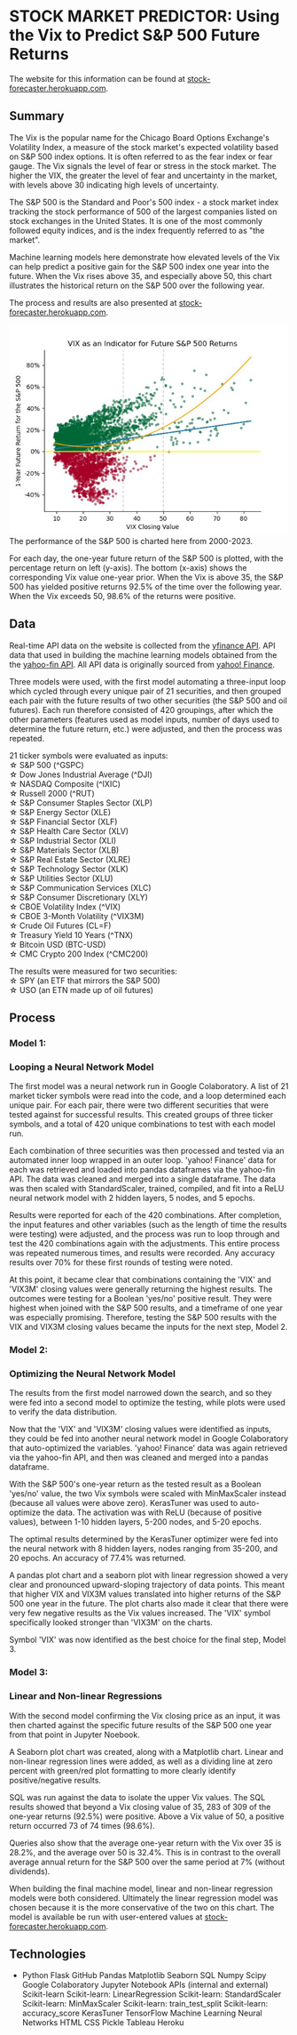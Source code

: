 # STOCK MARKET PREDICTOR: Using the Vix to Predict S&P 500 Future Returns

The website for this information can be found at [stock-forecaster.herokuapp.com](https://stock-forecaster.herokuapp.com/).


## Summary

The Vix is the popular name for the Chicago Board Options Exchange's Volatility Index, a measure of the stock market's expected volatility based on S&P 500 index options. It is often referred to as the fear index or fear gauge. The Vix signals the level of fear or stress in the stock market. The higher the VIX, the greater the level of fear and uncertainty in the market, with levels above 30 indicating high levels of uncertainty.

The S&P 500 is the Standard and Poor's 500 index - a stock market index tracking the stock performance of 500 of the largest companies listed on stock exchanges in the United States. It is one of the most commonly followed equity indices, and is the index frequently referred to as "the market".

Machine learning models here demonstrate how elevated levels of the Vix can help predict a positive gain for the S&P 500 index one year into the future. When the Vix rises above 35, and especially above 50, this chart illustrates the historical return on the S&P 500 over the following year.

The process and results are also presented at [stock-forecaster.herokuapp.com](https://stock-forecaster.herokuapp.com/).

![alt text](./static/images/vix_sp500_regressions.jpg)
The performance of the S&P 500 is charted here from 2000-2023.

For each day, the one-year future return of the S&P 500 is plotted, with the percentage return on left (y-axis). The bottom (x-axis) shows the corresponding Vix value one-year prior. When the Vix is above 35, the S&P 500 has yielded positive returns 92.5% of the time over the following year. When the Vix exceeds 50, 98.6% of the returns were positive.



## Data

Real-time API data on the website is collected from the [yfinance API](https://algotrading101.com/learn/yfinance-guide/). API data that used in building the machine learning models obtained from the the [yahoo-fin API](https://theautomatic.net/yahoo_fin-documentation/). All API data is originally sourced from [yahoo! Finance](https://finance.yahoo.com/).


Three models were used, with the first model automating a three-input loop which cycled through every unique pair of 21 securities, and then grouped each pair with the future results of two other securities (the S&P 500 and oil futures). Each run therefore consisted of 420 groupings, after which the other parameters (features used as model inputs, number of days used to determine the future return, etc.) were adjusted, and then the process was repeated.

21 ticker symbols were evaluated as inputs:  
☆ S&P 500 (^GSPC)  
☆ Dow Jones Industrial Average (^DJI)  
☆ NASDAQ Composite (^IXIC)  
☆ Russell 2000 (^RUT)  
☆ S&P Consumer Staples Sector (XLP)  
☆ S&P Energy Sector (XLE)  
☆ S&P Financial Sector (XLF)  
☆ S&P Health Care Sector (XLV)  
☆ S&P Industrial Sector (XLI)  
☆ S&P Materials Sector (XLB)  
☆ S&P Real Estate Sector (XLRE)  
☆ S&P Technology Sector (XLK)  
☆ S&P Utilities Sector (XLU)  
☆ S&P Communication Services (XLC)  
☆ S&P Consumer Discretionary (XLY)  
☆ CBOE Volatility Index (^VIX)  
☆ CBOE 3-Month Volatility (^VIX3M)  
☆ Crude Oil Futures (CL=F)  
☆ Treasury Yield 10 Years (^TNX)  
☆ Bitcoin USD (BTC-USD)  
☆ CMC Crypto 200 Index (^CMC200)


The results were measured for two securities:  
☆ SPY (an ETF that mirrors the S&P 500)  
☆ USO (an ETN made up of oil futures)



## Process

### Model 1:  
### Looping a Neural Network Model

The first model was a neural network run in Google Colaboratory. A list of 21 market ticker symbols were read into the code, and a loop determined each unique pair. For each pair, there were two different securities that were tested against for successful results. This created groups of three ticker symbols, and a total of 420 unique combinations to test with each model run.

Each combination of three securities was then processed and tested via an automated inner loop wrapped in an outer loop. 'yahoo! Finance' data for each was retrieved and loaded into pandas dataframes via the yahoo-fin API. The data was cleaned and merged into a single dataframe. The data was then scaled with StandardScaler, trained, compiled, and fit into a ReLU neural network model with 2 hidden layers, 5 nodes, and 5 epochs.

Results were reported for each of the 420 combinations. After completion, the input features and other variables (such as the length of time the results were testing) were adjusted, and the process was run to loop through and test the 420 combinations again with the adjustments. This entire process was repeated numerous times, and results were recorded. Any accuracy results over 70% for these first rounds of testing were noted.

At this point, it became clear that combinations containing the 'VIX' and 'VIX3M' closing values were generally returning the highest results. The outcomes were testing for a Boolean 'yes/no' positive result. They were highest when joined with the S&P 500 results, and a timeframe of one year was especially promising. Therefore, testing the S&P 500 results with the VIX and VIX3M closing values became the inputs for the next step, Model 2.

### Model 2:
### Optimizing the Neural Network Model

The results from the first model narrowed down the search, and so they were fed into a second model to optimize the testing, while plots were used to verify the data distribution.

Now that the 'VIX' and 'VIX3M' closing values were identified as inputs, they could be fed into another neural network model in Google Colaboratory that auto-optimized the variables. 'yahoo! Finance' data was again retrieved via the yahoo-fin API, and then was cleaned and merged into a pandas dataframe.

With the S&P 500's one-year return as the tested result as a Boolean 'yes/no' value, the two Vix symbols were scaled with MinMaxScaler instead (because all values were above zero). KerasTuner was used to auto-optimize the data. The activation was with ReLU (because of positive values), between 1-10 hidden layers, 5-200 nodes, and 5-20 epochs.

The optimal results determined by the KerasTuner optimizer were fed into the neural network with 8 hidden layers, nodes ranging from 35-200, and 20 epochs. An accuracy of 77.4% was returned.

A pandas plot chart and a seaborn plot with linear regression showed a very clear and pronounced upward-sloping trajectory of data points. This meant that higher VIX and VIX3M values translated into higher returns of the S&P 500 one year in the future. The plot charts also made it clear that there were very few negative results as the Vix values increased. The 'VIX' symbol specifically looked stronger than 'VIX3M' on the charts.

Symbol 'VIX' was now identified as the best choice for the final step, Model 3.

### Model 3:
### Linear and Non-linear Regressions

With the second model confirming the Vix closing price as an input, it was then charted against the specific future results of the S&P 500 one year from that point in Jupyter Noebook.

A Seaborn plot chart was created, along with a Matplotlib chart. Linear and non-linear regression lines were added, as well as a dividing line at zero percent with green/red plot formatting to more clearly identify positive/negative results.

SQL was run against the data to isolate the upper Vix values. The SQL results showed that beyond a Vix closing value of 35, 283 of 309 of the one-year returns (92.5%) were positive. Above a Vix value of 50, a positive return occurred 73 of 74 times (98.6%).

Queries also show that the average one-year return with the Vix over 35 is 28.2%, and the average over 50 is 32.4%. This is in contrast to the overall average annual return for the S&P 500 over the same period at 7% (without dividends).

When building the final machine model, linear and non-linear regression models were both considered. Ultimately the linear regression model was chosen because it is the more conservative of the two on this chart. The model is available be run with user-entered values at [stock-forecaster.herokuapp.com](https://stock-forecaster.herokuapp.com/).

## Technologies
* Python
Flask
GitHub
Pandas
Matplotlib
Seaborn
SQL
Numpy
Scipy
Google Colaboratory
Jupyter Notebook
APIs (internal and external)
Scikit-learn
Scikit-learn: LinearRegression
Scikit-learn: StandardScaler
Scikit-learn: MinMaxScaler
Scikit-learn: train_test_split
Scikit-learn: accuracy_score
KerasTuner
TensorFlow
Machine Learning
Neural Networks
HTML
CSS
Pickle
Tableau
Heroku